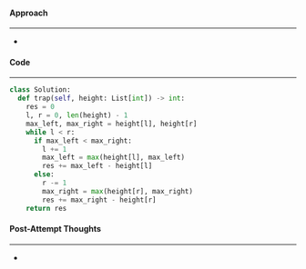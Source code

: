 #### Approach
---
- 

#### Code
---

```python
class Solution:
  def trap(self, height: List[int]) -> int:
    res = 0
    l, r = 0, len(height) - 1
    max_left, max_right = height[l], height[r]
    while l < r:
      if max_left < max_right:
        l += 1
        max_left = max(height[l], max_left)
        res += max_left - height[l]
      else:
        r -= 1
        max_right = max(height[r], max_right)
        res += max_right - height[r]
    return res
```


#### Post-Attempt Thoughts
---
- 